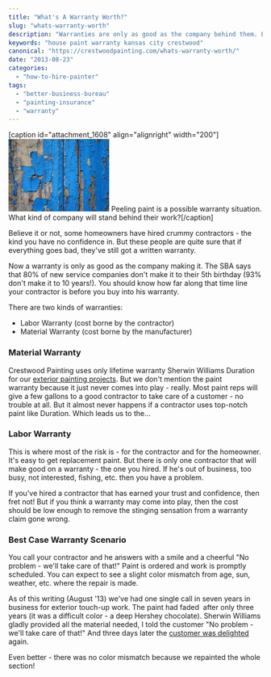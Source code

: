 ```yaml
---
title: "What's A Warranty Worth?"
slug: "whats-warranty-worth"
description: "Warranties are only as good as the company behind them. Learn what can go wrong when the wrong company is chosen."
keywords: "house paint warranty kansas city crestwood"
canonical: "https://crestwoodpainting.com/whats-warranty-worth/"
date: "2013-08-23"
categories:
  - "how-to-hire-painter"
tags:
  - "better-business-bureau"
  - "painting-insurance"
  - "warranty"
---
```


\[caption id="attachment\_1608" align="alignright" width="200"\]![Peeling exterior paint warranty](images/Peeling-exterior-paint-warranty_opt-e1514760857116.jpg "Peeling Exterior Paint") Peeling paint is a possible warranty situation. What kind of company will stand behind their work?\[/caption\]

Believe it or not, some homeowners have hired crummy contractors - the kind you have no confidence in. But these people are quite sure that if everything goes bad, they've still got a written warranty.

Now a warranty is only as good as the company making it. The SBA says that 80% of new service companies don't make it to their 5th birthday (93% don't make it to 10 years!). You should know how far along that time line your contractor is before you buy into his warranty.

There are two kinds of warranties:

- Labor Warranty (cost borne by the contractor)
- Material Warranty (cost borne by the manufacturer)

### Material Warranty

Crestwood Painting uses only lifetime warranty Sherwin Williams Duration for our [exterior painting projects](https://crestwoodpainting.com/exterior-painting-cost/). But we don't mention the paint warranty because it just never comes into play - really. Most paint reps will give a few gallons to a good contractor to take care of a customer - no trouble at all. But it almost never happens if a contractor uses top-notch paint like Duration. Which leads us to the...

### Labor Warranty

This is where most of the risk is - for the contractor and for the homeowner. It's easy to get replacement paint. But there is only one contractor that will make good on a warranty - the one you hired. If he's out of business, too busy, not interested, fishing, etc. then you have a problem.

If you've hired a contractor that has earned your trust and confidence, then fret not! But if you think a warranty may come into play, then the cost should be low enough to remove the stinging sensation from a warranty claim gone wrong.

### Best Case Warranty Scenario

You call your contractor and he answers with a smile and a cheerful "No problem - we'll take care of that!" Paint is ordered and work is promptly scheduled. You can expect to see a slight color mismatch from age, sun, weather, etc. where the repair is made.

As of this writing (August '13) we've had one single call in seven years in business for exterior touch-up work. The paint had faded  after only three years (it was a difficult color - a deep Hershey chocolate). Sherwin Williams gladly provided all the material needed, I told the customer "No problem - we'll take care of that!" And three days later the [customer was delighted](https://crestwoodpainting.com/reviews/) again.

Even better - there was no color mismatch because we repainted the whole section!
